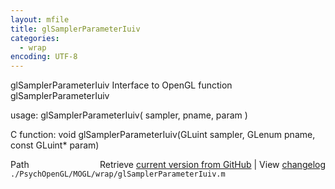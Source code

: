 ```yaml
---
layout: mfile
title: glSamplerParameterIuiv
categories:
  - wrap
encoding: UTF-8
---
```


glSamplerParameterIuiv  Interface to OpenGL function glSamplerParameterIuiv  

usage:  glSamplerParameterIuiv( sampler, pname, param )  

C function:  void glSamplerParameterIuiv(GLuint sampler, GLenum pname, const GLuint\* param)  


<div class="code_header" style="text-align:right;">
  <span style="float:left;">Path&nbsp;&nbsp;</span> <span class="counter">Retrieve <a href=
  "https://raw.github.com/Psychtoolbox-3/Psychtoolbox-3/beta/./PsychOpenGL/MOGL/wrap/glSamplerParameterIuiv.m">current version from GitHub</a> | View <a href=
  "https://github.com/Psychtoolbox-3/Psychtoolbox-3/commits/beta/./PsychOpenGL/MOGL/wrap/glSamplerParameterIuiv.m">changelog</a></span>
</div>
<div class="code">
  <code>./PsychOpenGL/MOGL/wrap/glSamplerParameterIuiv.m</code>
</div>
